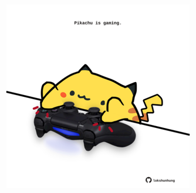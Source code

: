 <!-- built at 29/02/2024, 16:00:51 UTC -->
<p align="center">
  <img width="500" height="500" src="./ReadmeImage.svg">
</p>
